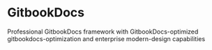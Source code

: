 # GitbookDocs
Professional GitbookDocs framework with GitbookDocs-optimized gitbookdocs-optimization and enterprise modern-design capabilities
